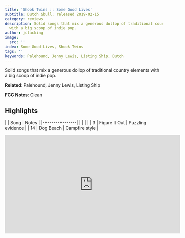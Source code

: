 ```yaml
---
title: 'Shook Twins :: Some Good Lives'
subtitle: Dutch &bull; released 2019-02-15
category: reviews
description: Solid songs that mix a generous dollop of traditional country elements
  with a big scoop of indie pop.
author: jclacking
image:
  src: ''
index: Some Good Lives, Shook Twins
tags: ''
keywords: Palehound, Jenny Lewis, Listing Ship, Dutch
---
```

Solid songs that mix a generous dollop of traditional country elements with a big scoop of indie pop.<!--more-->

**Related**: Palehound, Jenny Lewis, Listing Ship

**FCC Notes**: Clean

## Highlights

| | Song | Notes |
|-+------+-------|
|  |  |  |
| 3 | Figure It Out | Puzzling evidence |
| 14 | Dog Beach | Campfire style |

<div class="tlo-detail-video"><iframe width="560" height="315" src="https://www.youtube.com/embed/9wk0BAIAUuk" frameborder="0" allow="autoplay; encrypted-media" allowfullscreen></iframe></div>

